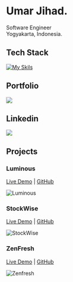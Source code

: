 # Umar Jihad.

Software Engineer 
<br>
Yogyakarta, Indonesia.

## Tech Stack

[![My Skils](https://skillicons.dev/icons?i=html,css,tailwind,javascript,typescript,react,nodejs,expressjs,mongodb,prisma,go,mysql,postgresql,graphql)](https://skillicons.dev)

## Portfolio

<a href="https://umarjihad.netlify.app/">
  <img src="https://shields.io/badge/PORTFOLIO-149383?logo=github"/>
</a>

## Linkedin

<a href="https://www.linkedin.com/in/umar-jihad-ab83a6259/">
  <img src="https://img.shields.io/badge/LINKEDIN-0A66C2?logo=linkedin"/>
</a>

## Projects

### Luminous
[Live Demo](https://luminous-2110.netlify.app/) | [GitHub](https://github.com/jihadable/luminous)

<img src="https://umarjihad.netlify.app/pic/luminous.png" alt="Luminous">

### StockWise
[Live Demo](https://stockwise-2110.netlify.app/) | [GitHub](https://github.com/jihadable/stockwise)

<img src="https://umarjihad.netlify.app/pic/stockwise.png" alt="StockWise">

### ZenFresh
[Live Demo](https://zenfresh.netlify.app/) | [GitHub](https://github.com/jihadable/zenfresh)

<img src="https://umarjihad.netlify.app/pic/zenfresh.png" alt="Zenfresh">
